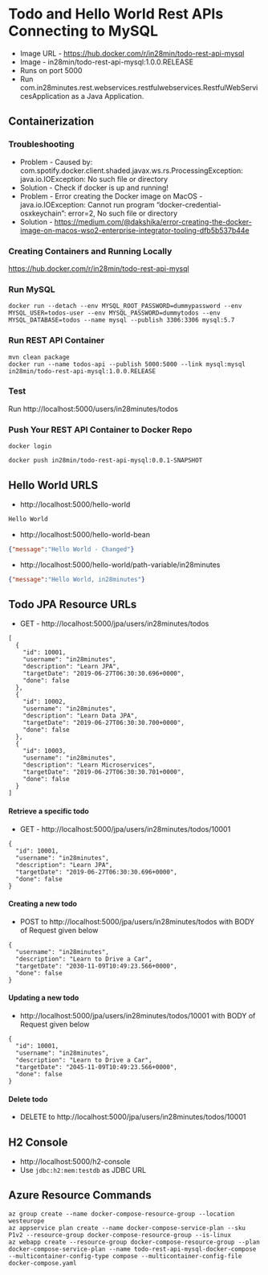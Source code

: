 # Todo and Hello World Rest APIs Connecting to MySQL

- Image URL - https://hub.docker.com/r/in28min/todo-rest-api-mysql
- Image - in28min/todo-rest-api-mysql:1.0.0.RELEASE
- Runs on port 5000
- Run com.in28minutes.rest.webservices.restfulwebservices.RestfulWebServicesApplication as a Java Application.


## Containerization

### Troubleshooting

- Problem - Caused by: com.spotify.docker.client.shaded.javax.ws.rs.ProcessingException: java.io.IOException: No such file or directory
- Solution - Check if docker is up and running!
- Problem - Error creating the Docker image on MacOS - java.io.IOException: Cannot run program “docker-credential-osxkeychain”: error=2, No such file or directory
- Solution - https://medium.com/@dakshika/error-creating-the-docker-image-on-macos-wso2-enterprise-integrator-tooling-dfb5b537b44e

### Creating Containers and Running Locally

https://hub.docker.com/r/in28min/todo-rest-api-mysql

### Run MySQL  

```
docker run --detach --env MYSQL_ROOT_PASSWORD=dummypassword --env MYSQL_USER=todos-user --env MYSQL_PASSWORD=dummytodos --env MYSQL_DATABASE=todos --name mysql --publish 3306:3306 mysql:5.7
```

### Run REST API Container

```
mvn clean package
docker run --name todos-api --publish 5000:5000 --link mysql:mysql in28min/todo-rest-api-mysql:1.0.0.RELEASE
```

### Test

Run http://localhost:5000/users/in28minutes/todos


### Push Your REST API Container to Docker Repo

```
docker login

docker push in28min/todo-rest-api-mysql:0.0.1-SNAPSHOT
```


## Hello World URLS

- http://localhost:5000/hello-world

```txt
Hello World
```

- http://localhost:5000/hello-world-bean

```json
{"message":"Hello World - Changed"}
```

- http://localhost:5000/hello-world/path-variable/in28minutes

```json
{"message":"Hello World, in28minutes"}
```



## Todo JPA Resource URLs

- GET - http://localhost:5000/jpa/users/in28minutes/todos

```
[
  {
    "id": 10001,
    "username": "in28minutes",
    "description": "Learn JPA",
    "targetDate": "2019-06-27T06:30:30.696+0000",
    "done": false
  },
  {
    "id": 10002,
    "username": "in28minutes",
    "description": "Learn Data JPA",
    "targetDate": "2019-06-27T06:30:30.700+0000",
    "done": false
  },
  {
    "id": 10003,
    "username": "in28minutes",
    "description": "Learn Microservices",
    "targetDate": "2019-06-27T06:30:30.701+0000",
    "done": false
  }
]
```

#### Retrieve a specific todo

- GET - http://localhost:5000/jpa/users/in28minutes/todos/10001

```
{
  "id": 10001,
  "username": "in28minutes",
  "description": "Learn JPA",
  "targetDate": "2019-06-27T06:30:30.696+0000",
  "done": false
}
```

#### Creating a new todo

- POST to http://localhost:5000/jpa/users/in28minutes/todos with BODY of Request given below

```
{
  "username": "in28minutes",
  "description": "Learn to Drive a Car",
  "targetDate": "2030-11-09T10:49:23.566+0000",
  "done": false
}
```

#### Updating a new todo

- http://localhost:5000/jpa/users/in28minutes/todos/10001 with BODY of Request given below

```
{
  "id": 10001,
  "username": "in28minutes",
  "description": "Learn to Drive a Car",
  "targetDate": "2045-11-09T10:49:23.566+0000",
  "done": false
}
```

#### Delete todo

- DELETE to http://localhost:5000/jpa/users/in28minutes/todos/10001


## H2 Console

- http://localhost:5000/h2-console
- Use `jdbc:h2:mem:testdb` as JDBC URL 

## Azure Resource Commands

```
az group create --name docker-compose-resource-group --location westeurope
az appservice plan create --name docker-compose-service-plan --sku P1v2 --resource-group docker-compose-resource-group --is-linux 
az webapp create --resource-group docker-compose-resource-group --plan docker-compose-service-plan --name todo-rest-api-mysql-docker-compose --multicontainer-config-type compose --multicontainer-config-file docker-compose.yaml
```